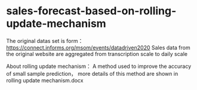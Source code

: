 # sales-forecast-based-on-rolling-update-mechanism
The original datas set is form：   https://connect.informs.org/msom/events/datadriven2020
Sales data from the original website are aggregated from transcription scale to daily scale

About rolling update mechanism：
A method used to improve the accuracy of small sample prediction， more details of this method are shown in rolling update mechanism.docx
